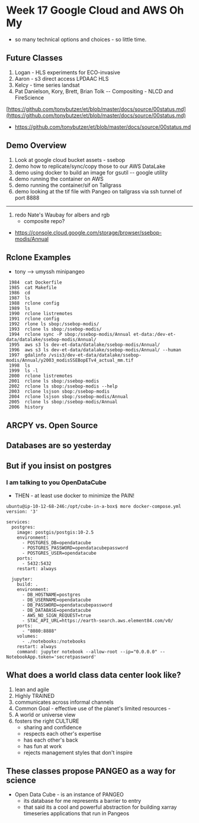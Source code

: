 # Week 17 Google Cloud and AWS Oh My

- so many technical options and choices - so little time.

## Future Classes
1. Logan - HLS experiments for ECO-invasive
2. Aaron - s3 direct access LPDAAC HLS
3. Kelcy - time series landsat
4. Pat Danielson, Kory, Brett, Brian Tolk -- Compositing - NLCD and FireScience


[https://github.com/tonybutzer/et/blob/master/docs/source/00status.md](https://github.com/tonybutzer/et/blob/master/docs/source/00status.md)

- https://github.com/tonybutzer/et/blob/master/docs/source/00status.md

## Demo Overview

1. Look at google cloud bucket assets - ssebop
2. demo how to replicate/sync/copy those to our AWS DataLake
3. demo using docker to build an image for gsutil -- google utility
4. demo running the container on AWS
5. demo running the container/sif on Tallgrass
6. demo looking at the tif file with Pangeo on tallgrass via ssh tunnel of port 8888

---
1. redo Nate's Waubay for albers and rgb
    - composite repo?

- https://console.cloud.google.com/storage/browser/ssebop-modis/Annual
## Rclone Examples

- tony --> umyssh minipangeo

```
 1984  cat Dockerfile
 1985  cat Makefile
 1986  cd
 1987  ls
 1988  rclone config
 1989  ls
 1990  rclone listremotes
 1991  rclone config
 1992  rlone ls sbop:/ssebop-modis/
 1993  rclone ls sbop:/ssebop-modis/
 1994  rclone sync -P sbop:/ssebop-modis/Annual et-data:/dev-et-data/datalake/ssebop-modis/Annual/
 1995  aws s3 ls dev-et-data/datalake/ssebop-modis/Annual/
 1996  aws s3 ls dev-et-data/datalake/ssebop-modis/Annual/ --human
 1997  gdalinfo /vsis3/dev-et-data/datalake/ssebop-modis/Annual/y2003_modisSSEBopETv4_actual_mm.tif
 1998  ls
 1999  ls -l
 2000  rclone listremotes
 2001  rclone ls sbop:/ssebop-modis
 2002  rclone ls sbop:/ssebop-modis --help
 2003  rclone lsjson sbop:/ssebop-modis
 2004  rclone lsjson sbop:/ssebop-modis/Annual
 2005  rclone ls sbop:/ssebop-modis/Annual
 2006  history
```

## ARCPY vs. Open Source


## Databases are so yesterday

## But if you insist on postgres
### I am talking to you OpenDataCube

- THEN - at least use docker to minimize the PAIN!

```
ubuntu@ip-10-12-68-246:/opt/cube-in-a-box$ more docker-compose.yml
version: '3'

services:
  postgres:
    image: postgis/postgis:10-2.5
    environment:
      - POSTGRES_DB=opendatacube
      - POSTGRES_PASSWORD=opendatacubepassword
      - POSTGRES_USER=opendatacube
    ports:
      - 5432:5432
    restart: always

  jupyter:
    build: .
    environment:
      - DB_HOSTNAME=postgres
      - DB_USERNAME=opendatacube
      - DB_PASSWORD=opendatacubepassword
      - DB_DATABASE=opendatacube
      - AWS_NO_SIGN_REQUEST=true
      - STAC_API_URL=https://earth-search.aws.element84.com/v0/
    ports:
      - "8080:8888"
    volumes:
      - ./notebooks:/notebooks
    restart: always
    command: jupyter notebook --allow-root --ip="0.0.0.0" --NotebookApp.token='secretpassword'
```

## What does a world class data center look like?

1. lean and agile
2. Highly TRAINED
3. communicates across informal channels
4. Common Goal - effective use of the planet's limited resources - 
5. A world or universe view
6. fosters the right CULTURE
    - sharing and confidence
    - respects each other's expertise
    - has each other's back
    - has fun at work
    - rejects management styles that don't inspire

## These classes propose PANGEO as a way for science
- Open Data Cube - is an instance of PANGEO
    - its database for me represents a barrier to entry
    - that said its a cool and powerful abstraction for building xarray timeseries applications that run in Pangeos
